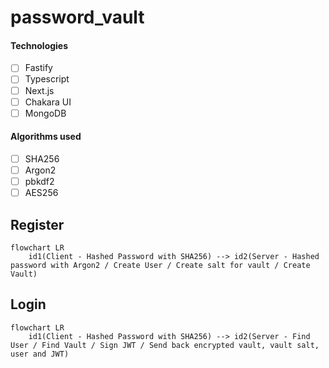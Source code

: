 # password_vault
 
#### Technologies

- [ ] Fastify
- [ ] Typescript
- [ ] Next.js
- [ ] Chakara UI
- [ ] MongoDB

#### Algorithms used
- [ ] SHA256
- [ ] Argon2
- [ ] pbkdf2
- [ ] AES256

## Register

```mermaid
flowchart LR
    id1(Client - Hashed Password with SHA256) --> id2(Server - Hashed password with Argon2 / Create User / Create salt for vault / Create Vault)
```

## Login
```mermaid
flowchart LR
    id1(Client - Hashed Password with SHA256) --> id2(Server - Find User / Find Vault / Sign JWT / Send back encrypted vault, vault salt, user and JWT)
```

